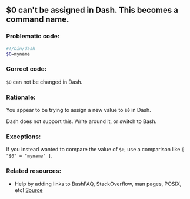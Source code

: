 ## $0 can't be assigned in Dash. This becomes a command name.

### Problematic code:

```sh
#!/bin/dash
$0=myname
```

### Correct code:

`$0` can not be changed in Dash.

### Rationale:

You appear to be trying to assign a new value to `$0` in Dash.

Dash does not support this. Write around it, or switch to Bash.

### Exceptions:

If you instead wanted to compare the value of `$0`, use a comparison like `[ "$0" = "myname" ]`.

### Related resources:

* Help by adding links to BashFAQ, StackOverflow, man pages, POSIX, etc!
[Source](https://github.com/koalaman/shellcheck/wiki/SC2279)

